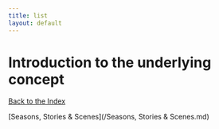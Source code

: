 ```yaml
---
title: list
layout: default
---
```


# Introduction to the underlying concept

[Back to the Index](../index.md)

[Seasons, Stories & Scenes](/Seasons, Stories & Scenes.md)

